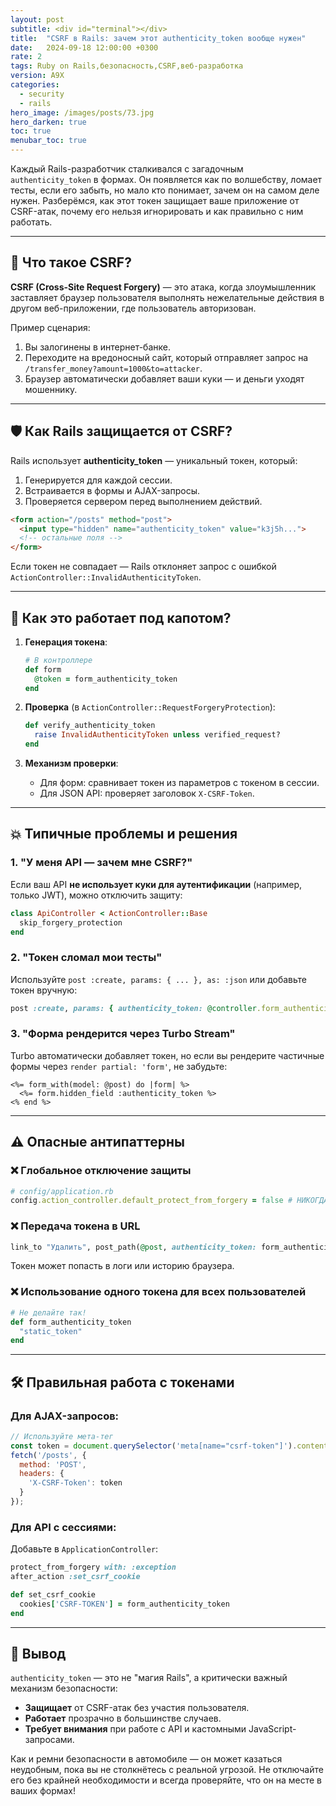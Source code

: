 ```yaml
---
layout: post
subtitle: <div id="terminal"></div>
title:  "CSRF в Rails: зачем этот authenticity_token вообще нужен"
date:   2024-09-18 12:00:00 +0300
rate: 2
tags: Ruby on Rails,безопасность,CSRF,веб-разработка
version: A9X
categories:
  - security
  - rails
hero_image: /images/posts/73.jpg
hero_darken: true
toc: true
menubar_toc: true
---
```


Каждый Rails-разработчик сталкивался с загадочным `authenticity_token` в формах. Он появляется как по волшебству, ломает тесты, если его забыть, но мало кто понимает, зачем он на самом деле нужен. Разберёмся, как этот токен защищает ваше приложение от CSRF-атак, почему его нельзя игнорировать и как правильно с ним работать.

---

## 🔐 Что такое CSRF?

**CSRF (Cross-Site Request Forgery)** — это атака, когда злоумышленник заставляет браузер пользователя выполнять нежелательные действия в другом веб-приложении, где пользователь авторизован.

Пример сценария:
1. Вы залогинены в интернет-банке.
2. Переходите на вредоносный сайт, который отправляет запрос на `/transfer_money?amount=1000&to=attacker`.
3. Браузер автоматически добавляет ваши куки — и деньги уходят мошеннику.

---

## 🛡️ Как Rails защищается от CSRF?

Rails использует **authenticity_token** — уникальный токен, который:
1. Генерируется для каждой сессии.
2. Встраивается в формы и AJAX-запросы.
3. Проверяется сервером перед выполнением действий.

```html
<form action="/posts" method="post">
  <input type="hidden" name="authenticity_token" value="k3j5h...">
  <!-- остальные поля -->
</form>
```

Если токен не совпадает — Rails отклоняет запрос с ошибкой `ActionController::InvalidAuthenticityToken`.

---

## 🔧 Как это работает под капотом?

1. **Генерация токена**:
   ```ruby
   # В контроллере
   def form
     @token = form_authenticity_token
   end
   ```

2. **Проверка** (в `ActionController::RequestForgeryProtection`):
   ```ruby
   def verify_authenticity_token
     raise InvalidAuthenticityToken unless verified_request?
   end
   ```

3. **Механизм проверки**:
   - Для форм: сравнивает токен из параметров с токеном в сессии.
   - Для JSON API: проверяет заголовок `X-CSRF-Token`.

---

## 💥 Типичные проблемы и решения

### 1. "У меня API — зачем мне CSRF?"
Если ваш API **не использует куки для аутентификации** (например, только JWT), можно отключить защиту:
```ruby
class ApiController < ActionController::Base
  skip_forgery_protection
end
```

### 2. "Токен сломал мои тесты"
Используйте `post :create, params: { ... }, as: :json` или добавьте токен вручную:
```ruby
post :create, params: { authenticity_token: @controller.form_authenticity_token }
```

### 3. "Форма рендерится через Turbo Stream"
Turbo автоматически добавляет токен, но если вы рендерите частичные формы через `render partial: 'form'`, не забудьте:
```erb
<%= form_with(model: @post) do |form| %>
  <%= form.hidden_field :authenticity_token %>
<% end %>
```

---

## ⚠️ Опасные антипаттерны

### ❌ Глобальное отключение защиты
```ruby
# config/application.rb
config.action_controller.default_protect_from_forgery = false # НИКОГДА ТАК НЕ ДЕЛАЙТЕ
```

### ❌ Передача токена в URL
```ruby
link_to "Удалить", post_path(@post, authenticity_token: form_authenticity_token), method: :delete
```
Токен может попасть в логи или историю браузера.

### ❌ Использование одного токена для всех пользователей
```ruby
# Не делайте так!
def form_authenticity_token
  "static_token"
end
```

---

## 🛠️ Правильная работа с токенами

### Для AJAX-запросов:
```javascript
// Используйте мета-тег
const token = document.querySelector('meta[name="csrf-token"]').content;
fetch('/posts', {
  method: 'POST',
  headers: {
    'X-CSRF-Token': token
  }
});
```

### Для API с сессиями:
Добавьте в `ApplicationController`:
```ruby
protect_from_forgery with: :exception
after_action :set_csrf_cookie

def set_csrf_cookie
  cookies['CSRF-TOKEN'] = form_authenticity_token
end
```

---

## 🎯 Вывод

`authenticity_token` — это не "магия Rails", а критически важный механизм безопасности:
- **Защищает** от CSRF-атак без участия пользователя.
- **Работает** прозрачно в большинстве случаев.
- **Требует внимания** при работе с API и кастомными JavaScript-запросами.

Как и ремни безопасности в автомобиле — он может казаться неудобным, пока вы не столкнётесь с реальной угрозой. Не отключайте его без крайней необходимости и всегда проверяйте, что он на месте в ваших формах!
